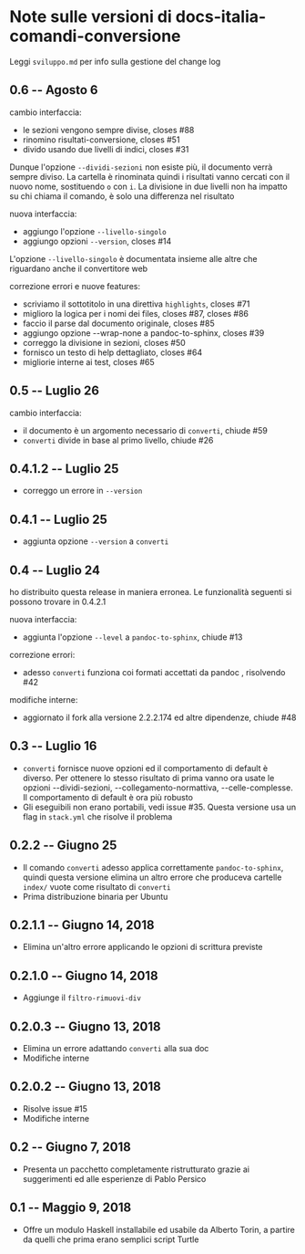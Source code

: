 # Note sulle versioni di docs-italia-comandi-conversione

Leggi `sviluppo.md` per info sulla gestione del change log


## 0.6 -- Agosto 6

cambio interfaccia:
- le sezioni vengono sempre divise, closes #88
- rinomino risultati-conversione, closes #51
- divido usando due livelli di indici, closes #31

Dunque l'opzione `--dividi-sezioni` non esiste più, il documento verrà
sempre diviso. La cartella è rinominata quindi i risultati vanno
cercati con il nuovo nome, sostituendo `o` con `i`. La divisione in
due livelli non ha impatto su chi chiama il comando, è solo una
differenza nel risultato

nuova interfaccia:
- aggiungo l'opzione `--livello-singolo`
- aggiungo opzioni `--version`, closes #14

L'opzione `--livello-singolo` è documentata insieme alle altre che
riguardano anche il convertitore web

correzione errori e nuove features:

- scriviamo il sottotitolo in una direttiva `highlights`, closes #71
- miglioro la logica per i nomi dei files, closes #87, closes #86
- faccio il parse dal documento originale, closes #85
- aggiungo opzione --wrap-none a pandoc-to-sphinx, closes #39
- correggo la divisione in sezioni, closes #50
- fornisco un testo di help dettagliato, closes #64
- migliorie interne ai test, closes #65

## 0.5 -- Luglio 26

cambio interfaccia:
* il documento è un argomento necessario di `converti`, chiude #59
* `converti` divide in base al primo livello, chiude #26

## 0.4.1.2 -- Luglio 25

* correggo un errore in `--version`

## 0.4.1 -- Luglio 25

* aggiunta opzione `--version` a `converti`

## 0.4 -- Luglio 24

ho distribuito questa release in maniera erronea. Le funzionalità
seguenti si possono trovare in 0.4.2.1

nuova interfaccia:
 * aggiunta l'opzione `--level` a `pandoc-to-sphinx`, chiude #13

correzione errori:
 * adesso `converti` funziona coi formati accettati da pandoc , risolvendo #42

modifiche interne:
 * aggiornato il fork alla versione 2.2.2.174 ed altre dipendenze, chiude #48

## 0.3 -- Luglio 16

* `converti` fornisce nuove opzioni ed il comportamento di default è
  diverso. Per ottenere lo stesso risultato di prima vanno ora usate
  le opzioni --dividi-sezioni, --collegamento-normattiva,
  --celle-complesse. Il comportamento di default è ora più robusto
* Gli eseguibili non erano portabili, vedi issue #35. Questa versione
  usa un flag in `stack.yml` che risolve il problema

## 0.2.2 -- Giugno 25

* Il comando `converti` adesso applica correttamente
  `pandoc-to-sphinx`, quindi questa versione elimina un altro errore
  che produceva cartelle `index/` vuote come risultato di `converti`
* Prima distribuzione binaria per Ubuntu

## 0.2.1.1 -- Giugno 14, 2018

* Elimina un'altro errore applicando le opzioni di scrittura previste

## 0.2.1.0 -- Giugno 14, 2018

* Aggiunge il `filtro-rimuovi-div`

## 0.2.0.3 -- Giugno 13, 2018

* Elimina un errore adattando `converti` alla sua doc
* Modifiche interne

## 0.2.0.2 -- Giugno 13, 2018

* Risolve issue #15
* Modifiche interne

## 0.2 -- Giugno 7, 2018

* Presenta un pacchetto completamente ristrutturato grazie ai
  suggerimenti ed alle esperienze di Pablo Persico

## 0.1 -- Maggio 9, 2018

* Offre un modulo Haskell installabile ed usabile da Alberto Torin, a
  partire da quelli che prima erano semplici script Turtle
